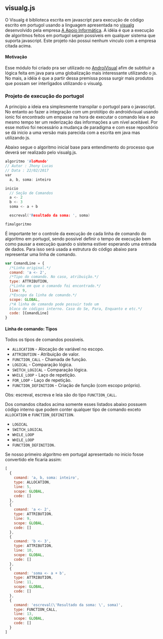 ## visualg.js

O Visualg é biblioteca escrita em javascript para execução de código escrito em portugol usando a linguagem apresentada no [visualg](http://www.apoioinformatica.inf.br/produtos/visualg) desenvolvido pela empresa [A Apoio Informática](http://www.apoioinformatica.inf.br/empresa). A idéia é que a execução de algoritmos feitos em portugol sejam possíveis em qualquer sistema que suporta javascript. Este projeto não possui nenhum vinculo com a empresa citada acima.


#### Motivação

Esse módulo foi criado pra ser utilizado no [AndroiVisual](https://play.google.com/store/apps/details?id=av.androidvisual&hl=pt_BR) afim de subtituir a lógica feita em java para uma globalização mais interessante utilizando o js. No mais, a idéia é que a partir dessa premissa possa surgir mais produtos que possam ser interligados utilizando o visualg.

### Projeto de execução do portugol

A principio a ideia era simplesmente transpilar o portugol para o javascript. No entanto ao fazer a integração com um protótipo do androidvisual usando ionic foi encontrado um empasse na hora de executar o comando leia e ao mesmo tempo ter um rederização das informações a um nível aceitável. Por esse motivo foi necessário a mudança de paradigma e com esse repositório se dá inicio a uma versão mais parecida com a escrita em java mas utilizando js.


Abaixo segue o algoritmo inicial base para entendimento do processo que deverá ser realizado pelo visualg.js.

```c
algoritmo 'AloMundo'
// Autor : Jhony Lucas
// Data : 22/02/2017
var
  a, b, soma: inteiro

inicio
  // Seção de Comandos
  a <- 2
  b <- 3
  soma <- a + b

  escreval('Resultado da soma: ', soma)

fimalgoritmo
```

É importante ter o controle da execução de cada linha de comando do algoritmo em portugol, sendo possível definir o tempo de execução bem como pausar a execução quando o sistema estiver esperando uma entrada de dados. Para isso será usada a estrutura do código abaixo para representar uma linha de comando.

```js
var ComandLine = {
  /*Linha original.*/
  comand: 'a <- 2',
  /*Tipo do comando. No caso, atribuição.*/
  type: ATTRIBUTION,
  /*Linha em que o comando foi encontrado.*/
  line: 9,
  /*Escopo da linha de comando.*/
  scope: GLOBAL,
  /*A linha de comando pode possuir todo um
  bloco de códigos interno. Caso do Se, Para, Enquanto e etc.*/
  code: [ComandLine]
}
```

#### Linha de comando: Tipos

Todos os tipos de comandos possíveis.

* ``ALLOCATION``  - Alocação de variável no escopo.
* ``ATTRIBUTION`` - Atribuição de valor.
* ``FUNCTION_CALL`` - Chamada de função.
* ``LOGICAL`` - Comparação lógica.
* ``SWITCH_LOGICAL`` - Comparação lógica.
* ``WHILE_LOOP`` - Laço de repetição.
* ``FOR_LOOP`` - Laço de repetição.
* ``FUNCTION_DEFINITION`` - Criação de função (com escopo próprio).

Obs: escreval, escreva e leia são do tipo ``FUNCTION_CALL``.

Dos comandos citados acima somente esses listados abaixo possuem código interno que podem conter qualquer tipo de comando exceto ``ALLOCATION`` e ``FUNCTION_DEFINITION``.

* ``LOGICAL``
* ``SWITCH_LOGICAL``
* ``WHILE_LOOP``
* ``WHILE_LOOP``
* ``FUNCTION_DEFINITION.``

Se nosso primeiro algoritmo em portugal apresentado no inicio fosse convertido ele ficaria assim:

``` js
[
  {
    comand: 'a, b, soma: inteiro',
    type: ALLOCATION,
    line: 5,
    scope: GLOBAL,
    code: []
  },
  {
    comand: 'a <- 2',
    type: ATTRIBUTION,
    line: 9,
    scope: GLOBAL,
    code: []
  },
  {
    comand: 'b <- 3',
    type: ATTRIBUTION,
    line: 10,
    scope: GLOBAL,
    code: []
  },
  {
    comand: 'soma <- a + b',
    type: ATTRIBUTION,
    line: 11,
    scope: GLOBAL,
    code: []
  },
  {
    comand: 'escreval(\'Resultado da soma: \', soma)',
    type: FUNCTION_CALL,
    line: 13,
    scope: GLOBAL,
    code: []
  }
]
```
